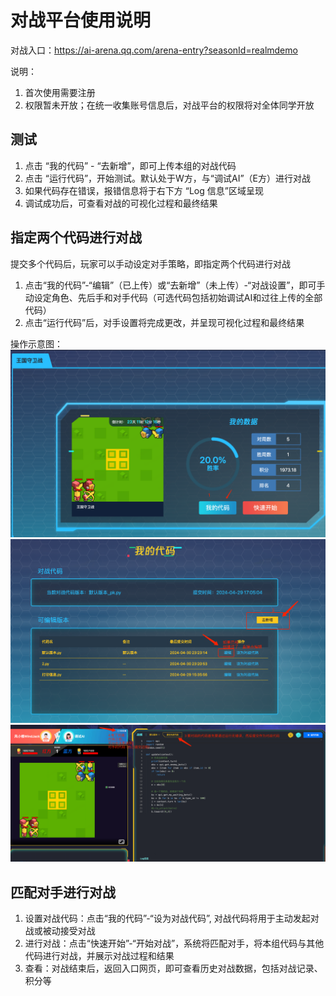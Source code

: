 # 对战平台使用说明

对战入口：https://ai-arena.qq.com/arena-entry?seasonId=realmdemo

说明：
1. 首次使用需要注册
2. 权限暂未开放；在统一收集账号信息后，对战平台的权限将对全体同学开放

## 测试
1. 点击 “我的代码” - “去新增”，即可上传本组的对战代码
2. 点击 “运行代码”，开始测试。默认处于W方，与“调试AI”（E方）进行对战
3. 如果代码存在错误，报错信息将于右下方 “Log 信息”区域呈现
4. 调试成功后，可查看对战的可视化过程和最终结果

## 指定两个代码进行对战
提交多个代码后，玩家可以手动设定对手策略，即指定两个代码进行对战
1. 点击“我的代码”-“编辑”（已上传）或“去新增”（未上传）-“对战设置”，即可手动设定角色、先后手和对手代码（可选代码包括初始调试AI和过往上传的全部代码）
2. 点击“运行代码”后，对手设置将完成更改，并呈现可视化过程和最终结果

操作示意图：
![guidance1](./pictures/guidance1.png)
![guidance2](./pictures/guidance2.png)
![guidance3](./pictures/guidance3.png)

## 匹配对手进行对战
1. 设置对战代码：点击“我的代码”-“设为对战代码”, 对战代码将用于主动发起对战或被动接受对战
2. 进行对战：点击“快速开始”-“开始对战”，系统将匹配对手，将本组代码与其他代码进行对战，并展示对战过程和结果
6. 查看：对战结束后，返回入口网页，即可查看历史对战数据，包括对战记录、积分等


